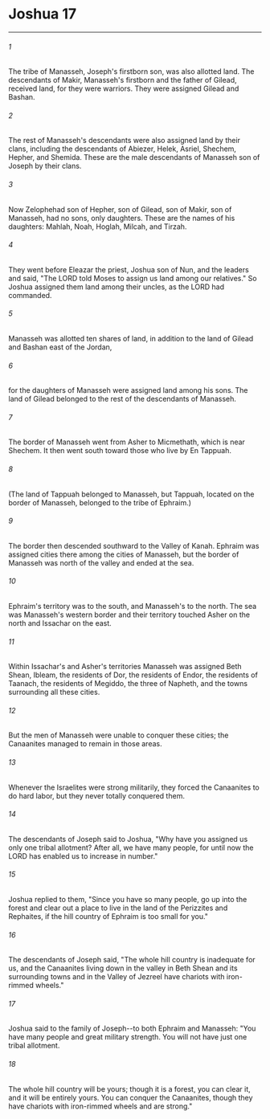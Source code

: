 # Joshua 17
***



###### 1 
The tribe of Manasseh, Joseph's firstborn son, was also allotted land. The descendants of Makir, Manasseh's firstborn and the father of Gilead, received land, for they were warriors. They were assigned Gilead and Bashan. 

###### 2 
The rest of Manasseh's descendants were also assigned land by their clans, including the descendants of Abiezer, Helek, Asriel, Shechem, Hepher, and Shemida. These are the male descendants of Manasseh son of Joseph by their clans. 

###### 3 
Now Zelophehad son of Hepher, son of Gilead, son of Makir, son of Manasseh, had no sons, only daughters. These are the names of his daughters: Mahlah, Noah, Hoglah, Milcah, and Tirzah. 

###### 4 
They went before Eleazar the priest, Joshua son of Nun, and the leaders and said, "The LORD told Moses to assign us land among our relatives." So Joshua assigned them land among their uncles, as the LORD had commanded. 

###### 5 
Manasseh was allotted ten shares of land, in addition to the land of Gilead and Bashan east of the Jordan, 

###### 6 
for the daughters of Manasseh were assigned land among his sons. The land of Gilead belonged to the rest of the descendants of Manasseh. 

###### 7 
The border of Manasseh went from Asher to Micmethath, which is near Shechem. It then went south toward those who live by En Tappuah. 

###### 8 
(The land of Tappuah belonged to Manasseh, but Tappuah, located on the border of Manasseh, belonged to the tribe of Ephraim.) 

###### 9 
The border then descended southward to the Valley of Kanah. Ephraim was assigned cities there among the cities of Manasseh, but the border of Manasseh was north of the valley and ended at the sea. 

###### 10 
Ephraim's territory was to the south, and Manasseh's to the north. The sea was Manasseh's western border and their territory touched Asher on the north and Issachar on the east. 

###### 11 
Within Issachar's and Asher's territories Manasseh was assigned Beth Shean, Ibleam, the residents of Dor, the residents of Endor, the residents of Taanach, the residents of Megiddo, the three of Napheth, and the towns surrounding all these cities. 

###### 12 
But the men of Manasseh were unable to conquer these cities; the Canaanites managed to remain in those areas. 

###### 13 
Whenever the Israelites were strong militarily, they forced the Canaanites to do hard labor, but they never totally conquered them. 

###### 14 
The descendants of Joseph said to Joshua, "Why have you assigned us only one tribal allotment? After all, we have many people, for until now the LORD has enabled us to increase in number." 

###### 15 
Joshua replied to them, "Since you have so many people, go up into the forest and clear out a place to live in the land of the Perizzites and Rephaites, if the hill country of Ephraim is too small for you." 

###### 16 
The descendants of Joseph said, "The whole hill country is inadequate for us, and the Canaanites living down in the valley in Beth Shean and its surrounding towns and in the Valley of Jezreel have chariots with iron-rimmed wheels." 

###### 17 
Joshua said to the family of Joseph--to both Ephraim and Manasseh: "You have many people and great military strength. You will not have just one tribal allotment. 

###### 18 
The whole hill country will be yours; though it is a forest, you can clear it, and it will be entirely yours. You can conquer the Canaanites, though they have chariots with iron-rimmed wheels and are strong."
